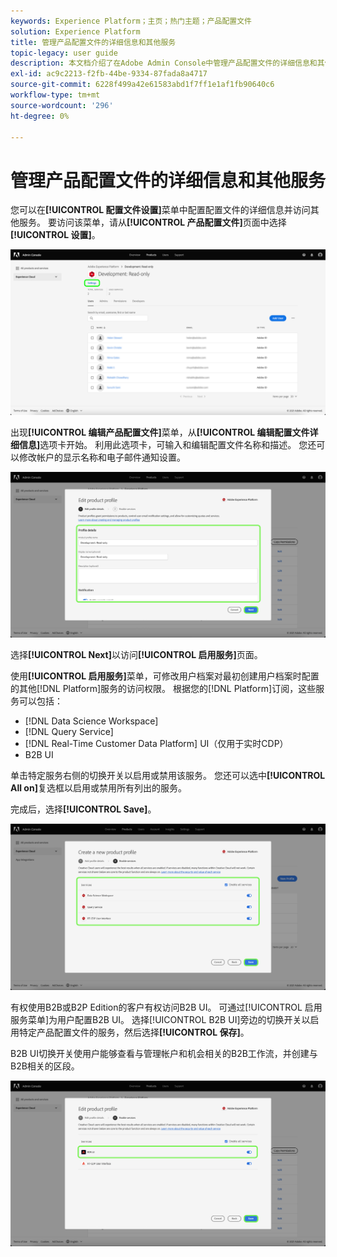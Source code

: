 ```yaml
---
keywords: Experience Platform；主页；热门主题；产品配置文件
solution: Experience Platform
title: 管理产品配置文件的详细信息和其他服务
topic-legacy: user guide
description: 本文档介绍了在Adobe Admin Console中管理产品配置文件的详细信息和其他服务所需的必要步骤。 您可以通过“配置文件设置”菜单配置配置文件的详细信息并访问其他服务。
exl-id: ac9c2213-f2fb-44be-9334-87fada8a4717
source-git-commit: 6228f499a42e61583abd1f7ff1e1af1fb90640c6
workflow-type: tm+mt
source-wordcount: '296'
ht-degree: 0%

---
```


# 管理产品配置文件的详细信息和其他服务

您可以在&#x200B;**[!UICONTROL 配置文件设置]**&#x200B;菜单中配置配置文件的详细信息并访问其他服务。 要访问该菜单，请从&#x200B;**[!UICONTROL 产品配置文件]**&#x200B;页面中选择&#x200B;**[!UICONTROL 设置]**。

![设置](../images/settings.png)

出现&#x200B;**[!UICONTROL 编辑产品配置文件]**&#x200B;菜单，从&#x200B;**[!UICONTROL 编辑配置文件详细信息]**&#x200B;选项卡开始。 利用此选项卡，可输入和编辑配置文件名称和描述。 您还可以修改帐户的显示名称和电子邮件通知设置。

![edit-product-profile](../images/edit-product-profile.png)

选择&#x200B;**[!UICONTROL Next]**&#x200B;以访问&#x200B;**[!UICONTROL 启用服务]**&#x200B;页面。

使用&#x200B;**[!UICONTROL 启用服务]**&#x200B;菜单，可修改用户档案对最初创建用户档案时配置的其他[!DNL Platform]服务的访问权限。 根据您的[!DNL Platform]订阅，这些服务可以包括：

- [!DNL Data Science Workspace]
- [!DNL Query Service]
- [!DNL Real-Time Customer Data Platform] UI（仅用于实时CDP）
- B2B UI

单击特定服务右侧的切换开关以启用或禁用该服务。 您还可以选中&#x200B;**[!UICONTROL All on]**&#x200B;复选框以启用或禁用所有列出的服务。

完成后，选择&#x200B;**[!UICONTROL Save]**。

![enable-services](../images/enable-services.png)

有权使用B2B或B2P Edition的客户有权访问B2B UI。 可通过[!UICONTROL 启用服务菜单]为用户配置B2B UI。 选择[!UICONTROL B2B UI]旁边的切换开关以启用特定产品配置文件的服务，然后选择&#x200B;**[!UICONTROL 保存]**。

B2B UI切换开关使用户能够查看与管理帐户和机会相关的B2B工作流，并创建与B2B相关的区段。

![enable-b2b](../images/enable-b2b.png)